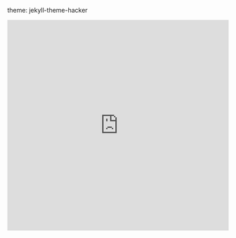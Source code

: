 
theme: jekyll-theme-hacker

<iframe width="100%" height="480px" src="https://poly.google.com/view/09eKYJEfuox/embed" frameborder="0" style="border:none;" allowvr="yes" allow="vr; xr; accelerometer; magnetometer; gyroscope; autoplay;" allowfullscreen mozallowfullscreen="true" webkitallowfullscreen="true" onmousewheel="" ></iframe>

